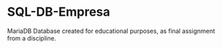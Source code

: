 # SQL-DB-Empresa
MariaDB Database created for educational purposes, as final assignment from a discipline.
